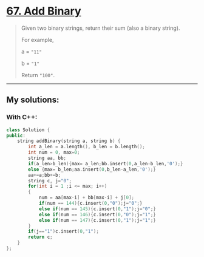 [67. Add Binary](https://leetcode.com/problems/add-binary/)
================

>Given two binary strings, return their sum (also a binary string).
>
>For example,
>
>a = `"11"`
>
>b = `"1"`
>
>Return `"100"`. 

----------
## My solutions:
### With C++:

```C++
class Solution {
public:
    string addBinary(string a, string b) {
        int a_len = a.length(), b_len = b.length();
        int num = 0, max=0;
        string aa, bb;
        if(a_len>b_len){max= a_len;bb.insert(0,a_len-b_len,'0');}
        else {max= b_len;aa.insert(0,b_len-a_len,'0');}
        aa+=a;bb+=b;
        string c, j="0";
        for(int i = 1 ;i <= max; i++)
        {
            num = aa[max-i] + bb[max-i] + j[0];
            if(num == 144){c.insert(0,"0");j="0";}
            else if(num == 145){c.insert(0,"1");j="0";}
            else if(num == 146){c.insert(0,"0");j="1";}
            else if(num == 147){c.insert(0,"1");j="1";}
        }
        if(j=="1")c.insert(0,"1");
        return c;
    }
};
```